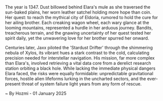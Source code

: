 
The year is 1347.  Dust billowed behind Elara's mule as she traversed the sun-baked plains, her worn leather satchel holding more hope than coin.  Her quest: to reach the mythical city of Eldoria, rumored to hold the cure for her ailing brother.  Each creaking wagon wheel, each wary glance at the looming mountains, represented a hurdle in her arduous journey.  Bandits, treacherous terrain, and the gnawing uncertainty of her quest tested her spirit daily, yet the unwavering love for her brother spurred her onward.  

Centuries later,  Jaxx piloted the 'Stardust Drifter' through the shimmering nebula of Xylos, its vibrant hues a stark contrast to the cold, calculating precision needed for interstellar navigation.  His mission, far more complex than Elara's, involved retrieving a vital data core from a derelict research station orbiting a black hole.  While lacking the immediate physical dangers Elara faced, the risks were equally formidable: unpredictable gravitational forces, hostile alien lifeforms lurking in the uncharted sectors, and the ever-present threat of system failure light years from any form of rescue.

~ By Hozmi - 01 January 2025
